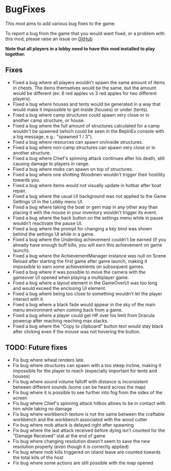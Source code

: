 # BugFixes

This mod aims to add various bug fixes to the game. 

To report a bug from the game that you would want fixed, or a problem with this mod, please raise an issue on [GitHub](https://github.com/oliviersamson/Muck-BugFixes/issues "GitHub")

**Note that all players in a lobby need to have this mod installed to play together.**

## Fixes

- Fixed a bug where all players wouldn't spawn the same amount of items in chests. The items themselves would be the same, but the amount would be different (ex: 6 red apples vs 3 red apples for two different players).
- Fixed a bug where houses and tents would be generated in a way that would make it impossible to get inside (houses) or under (tents).
- Fixed a bug where camp structures could spawn very close or in another camp structure, or house.
- Fixed a bug where the full amount of structures calculated for a camp wouldn't be spawned (which could be seen in the BepInEx console with a log message, e.g.: "spawned 1 / 3").
- Fixed a bug where resources can spawn on/inside structures.
- Fixed a bug where non-camp structures can spawn very close or in another structure.
- Fixed a bug where Chief's spinning attack continues after his death, still causing damage to players in range.
- Fixed a bug where mobs can spawn on top of structures.
- Fixed a bug where one shotting Woodmen wouldn't trigger their hostility towards you.
- Fixed a bug where items would not visually update in hotbar after boat repair.
- Fixed a bug where the usual UI background was not applied to the Game Settings UI in the Lobby menu UI.
- Fixed a bug where taking the boat or gem map in any other way than placing it with the mouse in your inventory wouldn't trigger its event.
- Fixed a bug where the back button on the settings menu while in pause wouldn't reactivate the pause UI.
- Fixed a bug where the prompt for changing a key bind was shown behind the settings UI while in a game.
- Fixed a bug where the Underdog achievement couldn't be earned (if you already have enough buff kills, you will earn this achievement on game launch).
- Fixed a bug where the AchievementManager instance was null on Scene Reload after starting the first game after game launch, making it impossible to earn some achievements on subsequent games.
- Fixed a bug where it was possible to move the camera with the gameover UI opened when playing a multiplayer game.
- Fixed a bug where a layout element in the GameOverUI was too long and would exceed the enclosing UI element.
- Fixed a bug where being too close to something wouldn't let the player interact with it.
- Fixed a bug where a black fade would appear in the sky of the main menu environment when coming back from a game.
- Fixed a bug where a player could get HP over his limit from Dracula powerup after reaching reaching max stacks.
- Fixed a bug where the "Copy to clipboard" button text would stay black after clicking even if the mouse was not hovering the button.

## TODO: Future fixes

- Fix bug where wheat renders late.
- Fix bug where structures can spawn with a too steep incline, making it impossible for the player to reach (especially important for tents and houses)
- Fix bug where sound volume falloff with distance is inconsistent between different sounds (some can be heard across the map)
- Fix bug where it is possible to see further into fog from the sides of the screen
- Fix bug where Chief's spinning attack hitbox allows to be in contact with him while taking no damage
- Fix bug where workbench texture is not the same between the craftable workbench and the workbench associated with the wood cutter
- Fix bug where mob attack is delayed right after spawning
- Fix bug where the last attack received before dying isn't counted for the "Damage Received" stat at the end of game
- Fix bug where changing resolution doesn't seem to save the new resolution properly (even though it is correctly applied)
- Fix bug where mob kills triggered on island leave are counted towards the total kills of the host
- Fix bug where some actions are still possible with the map opened